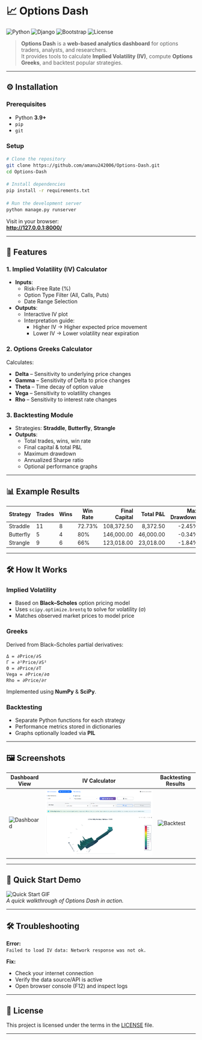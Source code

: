 # 📈 Options Dash

![Python](https://img.shields.io/badge/Python-3.9%2B-blue)
![Django](https://img.shields.io/badge/Django-Backend-green)
![Bootstrap](https://img.shields.io/badge/Bootstrap-Frontend-purple)
![License](https://img.shields.io/github/license/amanu242006/Options-Dash)

> **Options Dash** is a **web-based analytics dashboard** for options traders, analysts, and researchers.  
> It provides tools to calculate **Implied Volatility (IV)**, compute **Options Greeks**, and backtest popular strategies.  

---
## ⚙️ Installation

### **Prerequisites**
- Python **3.9+**
- `pip`
- `git`

### **Setup**
```bash
# Clone the repository
git clone https://github.com/amanu242006/Options-Dash.git
cd Options-Dash

# Install dependencies
pip install -r requirements.txt

# Run the development server
python manage.py runserver
```

Visit in your browser:  
**http://127.0.0.1:8000/**

---
## 🚀 Features

### **1. Implied Volatility (IV) Calculator**
- **Inputs**:  
  - Risk-Free Rate (%)  
  - Option Type Filter (All, Calls, Puts)  
  - Date Range Selection  
- **Outputs**:  
  - Interactive IV plot  
  - Interpretation guide:
    - Higher IV → Higher expected price movement  
    - Lower IV → Lower volatility near expiration  

### **2. Options Greeks Calculator**
Calculates:
- **Delta** – Sensitivity to underlying price changes  
- **Gamma** – Sensitivity of Delta to price changes  
- **Theta** – Time decay of option value  
- **Vega** – Sensitivity to volatility changes  
- **Rho** – Sensitivity to interest rate changes  

### **3. Backtesting Module**
- Strategies: **Straddle**, **Butterfly**, **Strangle**  
- **Outputs**:
  - Total trades, wins, win rate  
  - Final capital & total P&L  
  - Maximum drawdown  
  - Annualized Sharpe ratio  
  - Optional performance graphs  

---

## 📊 Example Results

| Strategy  | Trades | Wins | Win Rate | Final Capital | Total P&L | Max Drawdown | Sharpe Ratio |
|-----------|--------|------|----------|--------------:|----------:|-------------:|-------------:|
| Straddle  | 11     | 8    | 72.73%   | 108,372.50    | 8,372.50  | -2.45%       | 121.79       |
| Butterfly | 5      | 4    | 80%      | 146,000.00    | 46,000.00 | -0.34%       | 116.04       |
| Strangle  | 9      | 6    | 66%      | 123,018.00    | 23,018.00 | -1.84%       | 119.64       |

---

## 🛠 How It Works

### **Implied Volatility**
- Based on **Black–Scholes** option pricing model  
- Uses `scipy.optimize.brentq` to solve for volatility (σ)  
- Matches observed market prices to model price  

### **Greeks**
Derived from Black–Scholes partial derivatives:
```
Δ = ∂Price/∂S  
Γ = ∂²Price/∂S²  
Θ = ∂Price/∂T  
Vega = ∂Price/∂σ  
Rho = ∂Price/∂r
```
Implemented using **NumPy** & **SciPy**.

### **Backtesting**
- Separate Python functions for each strategy  
- Performance metrics stored in dictionaries  
- Graphs optionally loaded via **PIL**  

---


## 🖼 Screenshots

| Dashboard View | IV Calculator | Backtesting Results |
|----------------|--------------|---------------------|
| ![Dashboard](docs/screenshots/dashboard.png) | ![IV](docs/screenshots/iv.png) | ![Backtest](docs/screenshots/backtest.png) |

---

## 🎥 Quick Start Demo

![Quick Start GIF](docs/quickstart.gif)  
_A quick walkthrough of Options Dash in action._

---

## 🛠 Troubleshooting

**Error:**  
`Failed to load IV data: Network response was not ok.`  

**Fix:**  
- Check your internet connection  
- Verify the data source/API is active  
- Open browser console (F12) and inspect logs  

---

## 📜 License
This project is licensed under the terms in the [LICENSE](LICENSE) file.

---

